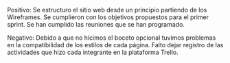 Positivo:
Se estructuro el sitio web desde un principio partiendo de los Wireframes.
Se cumplieron con los objetivos propuestos para el primer sprint.
Se han cumplido las reuniones que se han programado. 


Negativo:
Debido a que no hicimos el boceto opcional tuvimos problemas en la compatibilidad de los estilos de cada página.
Falto dejar registro de las actividades que hizo cada integrante en la plataforma Trello.

